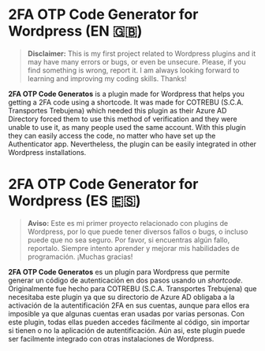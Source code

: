# 2FA OTP Code Generator for Wordpress (EN :uk:)

> **Disclaimer:** This is my first project related to Wordpress plugins and it may have many errors or bugs, or even be unsecure. Please, if
> you find something is wrong, report it. I am always looking forward to
> learning and improving my coding skills. Thanks!

**2FA OTP Code Generatos** is a plugin made for Wordpress that helps you getting a 2FA code using a shortcode. It was made for COTREBU (S.C.A. Transportes Trebujena) which needed this plugin as their Azure AD Directory forced them to use this method of verification and they were unable to use it, as many people used the same account. With this plugin they can easily access the code, no matter who have set up the Authenticator app. Nevertheless, the plugin can be easily integrated in other Wordpress installations.

# 2FA OTP Code Generator for Wordpress (ES :es:)

> **Aviso:** Este es mi primer proyecto relacionado con plugins de Wordpress, por lo que puede tener diversos fallos o bugs, o incluso puede que no sea seguro. Por favor, si encuentras algún fallo, reportalo. Siempre intento aprender y mejorar mis habilidades de programación. ¡Muchas gracias!

**2FA OTP Code Generatos** es un plugin para Wordpress que permite generar un código de autenticación en dos pasos usando un *shortcode*. Originalmente fue hecho para COTREBU (S.C.A. Transportes Trebujena) que necesitaba este plugin ya que su directorio de Azure AD obligaba a la activación de la autentificación 2FA en sus cuentas, aunque para ellos era imposible ya que algunas cuentas eran usadas por varias personas. Con este plugin, todas ellas pueden accedes fácilmente al código, sin importar si tienen o no la aplicación de autentificación. Aún asi, este plugin puede ser facilmente integrado con otras instalaciones de Wordpress.
